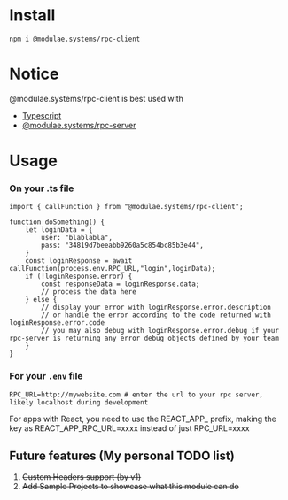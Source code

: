 # Install
```
npm i @modulae.systems/rpc-client
```

# Notice
@modulae.systems/rpc-client is best used with
- [Typescript](https://www.npmjs.com/package/typescript)
- [@modulae.systems/rpc-server](https://www.npmjs.com/package/@modulae.systems/rpc-server)

# Usage
### On your .ts file
```
import { callFunction } from "@modulae.systems/rpc-client";

function doSomething() {
    let loginData = {
        user: "blablabla",
        pass: "34819d7beeabb9260a5c854bc85b3e44",
    }
    const loginResponse = await callFunction(process.env.RPC_URL,"login",loginData);
    if (!loginResponse.error) {
        const responseData = loginResponse.data;
        // process the data here
    } else {
        // display your error with loginResponse.error.description
        // or handle the error according to the code returned with loginResponse.error.code
        // you may also debug with loginResponse.error.debug if your rpc-server is returning any error debug objects defined by your team
    }
}
```

### For your ```.env``` file
```
RPC_URL=http://mywebsite.com # enter the url to your rpc server, likely localhost during development
```
For apps with React, you need to use the REACT_APP_ prefix, making the key as REACT_APP_RPC_URL=xxxx instead of just RPC_URL=xxxx

## Future features (My personal TODO list)
1. ~~Custom Headers support (by v1)~~
2. ~~Add Sample Projects to showcase what this module can do~~